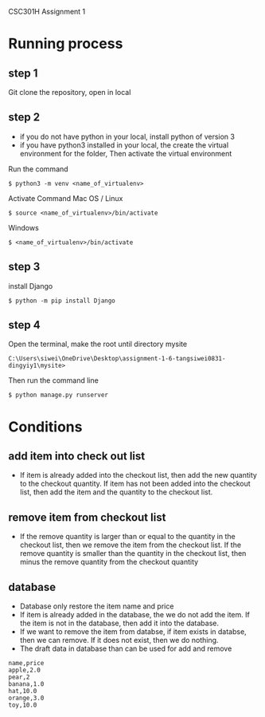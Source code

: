 CSC301H Assignment 1
# Running process
## step 1
Git clone the repository, open in local
## step 2
* if you do not have python in your local, install python of version 3
* if you have python3 installed in your local, the create the virtual environment for the folder, Then activate the virtual environment

Run the command
```
$ python3 -m venv <name_of_virtualenv>
```
Activate Command
Mac OS / Linux
```
$ source <name_of_virtualenv>/bin/activate
```
Windows
```
$ <name_of_virtualenv>/bin/activate
```
## step 3
install Django
```
$ python -m pip install Django
```
## step 4
Open the terminal, make the root until directory mysite
```
C:\Users\siwei\OneDrive\Desktop\assignment-1-6-tangsiwei0831-dingyiy1\mysite> 
```
Then run the command line
```
$ python manage.py runserver
```
# Conditions
## add item into check out list
* If item is already added into the checkout list, then add the new quantity to the checkout quantity. If item has not been added into the checkout list, then add the item and the quantity to the checkout list.
## remove item from checkout list
* If the remove quantity is larger than or equal to the quantity in the checkout list, then we remove the item from the checkout list. If the remove quantity is smaller than the quantity in the checkout list, then minus the remove quantity from the checkout quantity

## database
* Database only restore the item name and price
* If item is already added in the database, the we do not add the item. If the item is not in the database, then add it into the database.
* If we want to remove the item from databse, if item exists in databse, then we can remove. If it does not exist, then we do nothing.
* The draft data in database than can be used for add and remove
```
name,price
apple,2.0
pear,2
banana,1.0
hat,10.0
orange,3.0
toy,10.0
```


